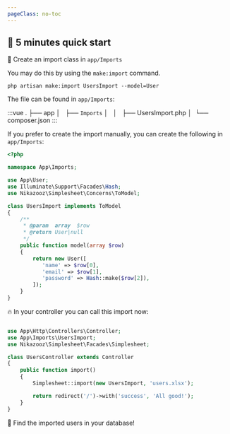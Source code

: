 ```yaml
---
pageClass: no-toc
---
```


## :rocket: 5 minutes quick start

:muscle: Create an import class in `app/Imports`

You may do this by using the `make:import` command.

```
php artisan make:import UsersImport --model=User
```

The file can be found in `app/Imports`:

:::vue
.
├── app
│   ├── `Imports`
│   │   ├── UsersImport.php
│ 
└── composer.json
:::

If you prefer to create the import manually, you can create the following in `app/Imports`:

```php
<?php

namespace App\Imports;

use App\User;
use Illuminate\Support\Facades\Hash;
use Nikazooz\Simplesheet\Concerns\ToModel;

class UsersImport implements ToModel
{
    /**
     * @param  array  $row
     * @return User|null
     */
    public function model(array $row)
    {
        return new User([
           'name' => $row[0],
           'email' => $row[1],
           'password' => Hash::make($row[2]),
        ]);
    }
}
```

:fire: In your controller you can call this import now:

```php

use App\Http\Controllers\Controller;
use App\Imports\UsersImport;
use Nikazooz\Simplesheet\Facades\Simplesheet;

class UsersController extends Controller
{
    public function import()
    {
        Simplesheet::import(new UsersImport, 'users.xlsx');

        return redirect('/')->with('success', 'All good!');
    }
}
```

:page_facing_up: Find the imported users in your database!
